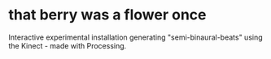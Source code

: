 # that berry was a flower once
Interactive experimental installation generating "semi-binaural-beats" using the Kinect - made with Processing.

